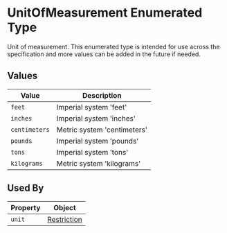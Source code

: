 # UnitOfMeasurement Enumerated Type
Unit of measurement. This enumerated type is intended for use across the specification and more values can be added in the future if needed.

## Values
Value | Description
--- | ---
`feet` | Imperial system 'feet'
`inches` | Imperial system 'inches'
`centimeters` | Metric system 'centimeters'
`pounds` | Imperial system 'pounds'
`tons` | Imperial system 'tons'
`kilograms` | Metric system 'kilograms'

## Used By
Property | Object
--- | ---
`unit` | [Restriction](/spec-content/objects/Restriction.md)
